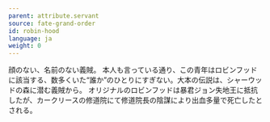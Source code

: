 ```yaml
---
parent: attribute.servant
source: fate-grand-order
id: robin-hood
language: ja
weight: 0
---
```


顔のない、名前のない義賊。
本人も言っている通り、この青年はロビンフッドに該当する、数多くいた“誰か”のひとりにすぎない。大本の伝説は、シャーウッドの森に潜む義賊から。
オリジナルのロビンフッドは暴君ジョン失地王に抵抗したが、カークリースの修道院にて修道院長の陰謀により出血多量で死亡したとされる。
